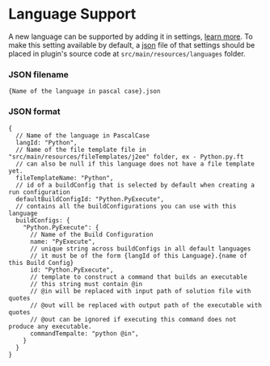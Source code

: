 # Language Support

A new language can be supported by adding it in settings, [learn more](/docs/customizing/support-lang.md). To make this
setting available by default, a [json](https://www.w3schools.com/js/js_json_intro.asp) file of that settings should be
placed in plugin's source code at ```src/main/resources/languages``` folder.

### JSON filename

```{Name of the language in pascal case}.json```

### JSON format

```json5
{
  // Name of the language in PascalCase
  langId: "Python",
  // Name of the file template file in "src/main/resources/fileTemplates/j2ee" folder, ex - Python.py.ft
  // can also be null if this language does not have a file template yet.
  fileTemplateName: "Python",
  // id of a buildConfig that is selected by default when creating a run configuration
  defaultBuildConfigId: "Python.PyExecute",
  // contains all the buildConfigurations you can use with this language
  buildConfigs: {
    "Python.PyExecute": {
      // Name of the Build Configuration
      name: "PyExecute",
      // unique string across buildConfigs in all default languages
      // it must be of the form {langId of this Language}.{name of this Build Config}
      id: "Python.PyExecute",
      // template to construct a command that builds an executable 
      // this string must contain @in
      // @in will be replaced with input path of solution file with quotes
      // @out will be replaced with output path of the executable with quotes
      // @out can be ignored if executing this command does not produce any executable.
      commandTempalte: "python @in",
    }
  }
}
```